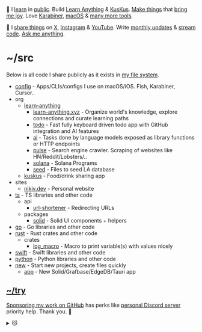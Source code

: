 👋 I [learn](https://wiki.nikiv.dev/sharing/everything-I-know) in [public](https://wiki.nikiv.dev/). Build [Learn Anything](https://github.com/learn-anything/learn-anything.xyz) & [KusKus](https://github.com/kuskusapp/kuskus). [Make things](https://nikiv.dev/projects) that [bring me joy](https://nikiv.dev/likes). Love [Karabiner](https://wiki.nikiv.dev/macOS/apps/karabiner/), [macOS](https://github.com/nikitavoloboev/config) & [many more tools](https://wiki.nikiv.dev/sharing/my-workflow).

💛 I [share things](https://wiki.nikiv.dev/sharing/) on [X](https://twitter.com/nikitavoloboev), [Instagram](https://www.instagram.com/nikitavoloboev) & [YouTube](https://www.youtube.com/channel/UCEKqrUfr_FMKIO9XSJS4vDw). Write [monthly updates](https://wiki.nikiv.dev/looking-back/) & [stream code](https://www.youtube.com/@nikitavoloboev/streams). [Ask me anything](https://github.com/nikitavoloboev/ama).

# ~/src

Below is all code I share publicly as it exists in [my file system](https://wiki.nikiv.dev/unix/my-file-system).

- [config](https://github.com/nikitavoloboev/config) - Apps/CLIs/configs I use on macOS/iOS. Fish, Karabiner, Cursor..
- org
  - [learn-anything](https://github.com/learn-anything)
    - [learn-anything.xyz](https://github.com/learn-anything/learn-anything.xyz) - Organize world's knowledge, explore connections and curate learning paths
    - [todo](https://github.com/learn-anything/todo) - Fast fully keyboard driven todo app with GitHub integration and AI features
    - [ai](https://github.com/learn-anything/ai) - Tasks done by language models exposed as library functions or HTTP endpoints
    - [pulse](https://github.com/learn-anything/pulse) - Search engine crawler. Scraping of websites like HN/Reddit/Lobsters/..
    - [solana](https://github.com/learn-anything/solana) - Solana Programs
    - [seed](https://github.com/learn-anything/seed) - Files to seed LA database
  - [kuskus](https://github.com/kuskusapp/kuskus) - Food/drink sharing app
- sites
  - [nikiv.dev](https://github.com/nikitavoloboev/nikiv.dev) - Personal website
- [ts](https://github.com/nikitavoloboev/ts) - TS libraries and other code
  - api
    - [url-shortener](https://github.com/nikitavoloboev/url-shortener) - Redirecting URLs
  - packages
    - [solid](https://github.com/nikitavoloboev/solid) - Solid UI components + helpers
- [go](https://github.com/nikitavoloboev/go) - Go libraries and other code
- [rust](https://github.com/nikitavoloboev/rust) - Rust crates and other code
  - crates
    - [log_macro](https://github.com/nikitavoloboev/log_macro) - Macro to print variable(s) with values nicely
- [swift](https://github.com/nikitavoloboev/swift) - Swift libraries and other code
- [python](https://github.com/nikitavoloboev/python) - Python libraries and other code
  <!-- - [zig](https://github.com/nikitavoloboev/zig) - Zig libraries + testing code -->
  <!-- - [ocaml](https://github.com/nikitavoloboev/ocaml) - OCaml libraries + testing code -->
- [new](https://github.com/nikitavoloboev/new) - Start new projects, create files quickly
  - [app](https://github.com/nikitavoloboev/new-app) - New Solid/Grafbase/EdgeDB/Tauri app
    <!-- - other -->
      <!-- TODO: alfred/raycast are repos I don't need as workflows will live inside respective language and curated part can mentioned in /config repo -->
      <!-- - [alfred](https://github.com/nikitavoloboev/alfred) - Alfred workflows I use
      - [raycast](https://github.com/nikitavoloboev/raycast) - Raycast extensions I use
      - [haskell](https://github.com/nikitavoloboev/haskell) - Haskell libraries + testing code -->

## [~/try](https://github.com/nikitavoloboev/try)

[Sponsoring my work on GitHub](https://github.com/sponsors/nikitavoloboev) has perks like [personal Discord server](https://discord.com/invite/TVafwaD23d) priority help. Thank you. 🖤

<details><summary>🐱</summary>
  <br/>
  <a href="https://nikiv.dev">
    <img width="800" heigth="200" src="https://raw.githubusercontent.com/nikitavoloboev/nikitavoloboev/main/cat.jpg"></img>
  </a>
</details>
